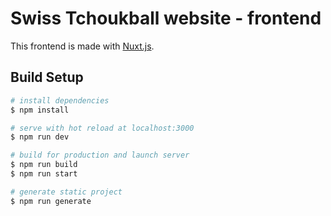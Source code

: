 # Swiss Tchoukball website - frontend

This frontend is made with [Nuxt.js](https://nuxtjs.org).

## Build Setup

```bash
# install dependencies
$ npm install

# serve with hot reload at localhost:3000
$ npm run dev

# build for production and launch server
$ npm run build
$ npm run start

# generate static project
$ npm run generate
```
